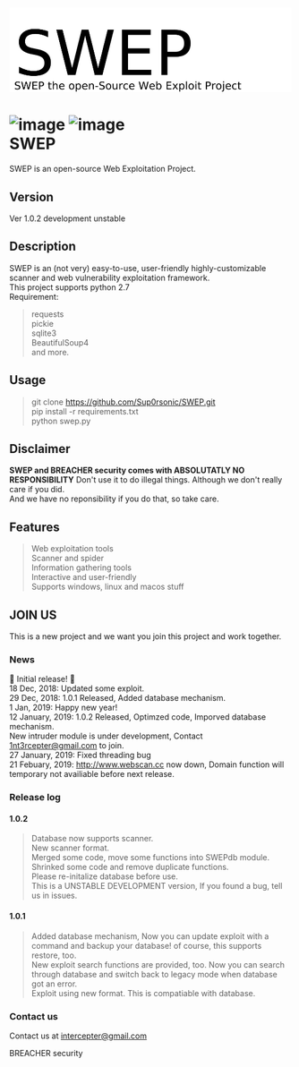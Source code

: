 ![image](swep.jpg)<br><br>
![image](https://img.shields.io/badge/Python-2.7-blue.svg?style=flat-square&logo=python)
![image](https://img.shields.io/badge/license-MIT-lightgreen.svg?style=flat-square)<br>
SWEP
====
SWEP is an open-source Web Exploitation Project.
## Version
Ver 1.0.2 development unstable
## Description
SWEP is an (not very) easy-to-use, user-friendly highly-customizable scanner and web vulnerability exploitation framework.<br>
This project supports python 2.7<br>
Requirement:<br>
> requests<br>
> pickie<br>
> sqlite3<br>
> BeautifulSoup4<br>
and more.<br>
## Usage
> git clone https://github.com/Sup0rsonic/SWEP.git<br>
> pip install -r requirements.txt<br>
> python swep.py
## Disclaimer
**SWEP and BREACHER security comes with ABSOLUTATLY NO RESPONSIBILITY**
Don't use it to do illegal things. Although we don't really care if you did.  
And we have no reponsibility if you do that, so take care.  
## Features
> Web exploitation tools  
> Scanner and spider  
> Information gathering tools  
> Interactive and user-friendly  
> Supports windows, linux and macos stuff  
## JOIN US
This is a new project and we want you join this project and work together.  
### News
:tada: Initial release! :tada:  
18 Dec, 2018: Updated some exploit.  
29 Dec, 2018: 1.0.1 Released, Added database mechanism.  
1 Jan, 2019: Happy new year!  
12 January, 2019: 1.0.2 Released, Optimzed code, Imporved database mechanism.  
                  New intruder module is under development, Contact <1nt3rcepter@gmail.com> to join.  
27 January, 2019: Fixed threading bug  
21 Febuary, 2019: <http://www.webscan.cc> now down, Domain function will temporary not availiable before next release.  
### Release log  
#### 1.0.2
> Database now supports scanner.  
> New scanner format.  
> Merged some code, move some functions into SWEPdb module.  
> Shrinked some code and remove duplicate functions.  
> Please re-initalize database before use.  
> This is a UNSTABLE DEVELOPMENT version, If you found a bug, tell us in issues.  
#### 1.0.1
> Added database mechanism, Now you can update exploit with a command and backup your database! of course, this supports restore, too.  
> New exploit search functions are provided, too. Now you can search through database and switch back to legacy mode when database got an error.  
> Exploit using new format. This is compatiable with database.  
### Contact us  
Contact us at <intercepter@gmail.com>  

BREACHER security  

